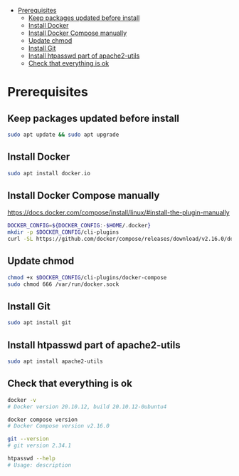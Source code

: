 <!-- TOC -->
* [Prerequisites](#prerequisites)
  * [Keep packages updated before install](#keep-packages-updated-before-install)
  * [Install Docker](#install-docker)
  * [Install Docker Compose manually](#install-docker-compose-manually)
  * [Update chmod](#update-chmod)
  * [Install Git](#install-git)
  * [Install htpasswd part of apache2-utils](#install-htpasswd-part-of-apache2-utils)
  * [Check that everything is ok](#check-that-everything-is-ok)
<!-- TOC -->

# Prerequisites

## Keep packages updated before install

```bash
sudo apt update && sudo apt upgrade
```

## Install Docker

```bash
sudo apt install docker.io
```

## Install Docker Compose manually

https://docs.docker.com/compose/install/linux/#install-the-plugin-manually

```bash
DOCKER_CONFIG=${DOCKER_CONFIG:-$HOME/.docker}
mkdir -p $DOCKER_CONFIG/cli-plugins
curl -SL https://github.com/docker/compose/releases/download/v2.16.0/docker-compose-linux-x86_64 -o $DOCKER_CONFIG/cli-plugins/docker-compose
```

## Update chmod

```bash
chmod +x $DOCKER_CONFIG/cli-plugins/docker-compose
sudo chmod 666 /var/run/docker.sock
```

## Install Git

```bash
sudo apt install git
```

## Install htpasswd part of apache2-utils

```bash
sudo apt install apache2-utils
```

## Check that everything is ok

```bash
docker -v
# Docker version 20.10.12, build 20.10.12-0ubuntu4

docker compose version
# Docker Compose version v2.16.0

git --version
# git version 2.34.1

htpasswd --help
# Usage: description
```
